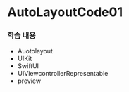 # AutoLayoutCode01

### 학습 내용
- Auotolayout 
- UIKit
- SwiftUI
- UIViewcontrollerRepresentable
- preview
